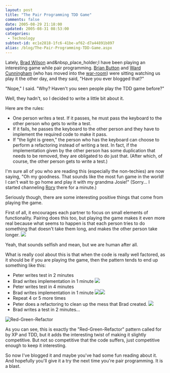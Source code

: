 ```yaml
---
layout: post
title: "The Pair Programming TDD Game"
comments: false
date: 2005-08-29 21:18:00
updated: 2005-08-31 08:53:00
categories:
 - Technology
subtext-id: ec1e2818-1fc6-41be-af62-d7a44891b897
alias: /blog/The-Pair-Programming-TDD-Game.aspx
---
```



Lately, [Brad Wilson](http://www.agileprogrammer.com/dotnetguy/) and&nbsp_place_holder;I have been playing an interesting game while pair programming. [Brian Button](http://www.agileprogrammer.com/oneagilecoder/) and [Ward Cunningham](http://c2.com/~ward/) (who has moved into the [war-room](http://weblogs.asp.net/cazzu/archive/2005/07/08/PAGWarRoom.aspx)) were sitting watching us play it the other day, and they said, "Have you ever blogged that?"

"Nope," I said. "Why? Haven't you seen people play the TDD game before?"

Well, they hadn't, so I decided to write a little bit about it.

Here are the rules:

  * One person writes a test. If it passes, he must pass the keyboard to the other person who gets to write a test.
  * If it fails, he passes the keyboard to the other person and they have to implement the required code to make it pass.
  * If "the light is green," the person who has the keyboard can choose to perform a refactoring instead of writing a test. In fact, if the implementation given by the other person has some duplication that needs to be removed, they are obligated to do just that. (After which, of course, the other person gets to write a test.)

I'm sure all of you who are reading this (especially the non-techies) are now saying, "Oh my goodness. That sounds like the most fun game in the world! I can't wait to go home and play it with my grandma Josie!" (Sorry... I started channeling [Rory](http://neopoleon.com/blog/) there for a minute.)

Seriously though, there are some interesting positive things that come from playing the game.

First of all, it encourages each partner to focus on small elements of functionality. Pairing does this too, but playing the game makes it even more real because what seems to happen is that each person tries to do something that doesn't take them long, and makes the other person take longer. ![](http://www.peterprovost.org/Files/smile1.gif)

Yeah, that sounds selfish and mean, but we are human after all. 

What is really cool about this is that when the code is really well factored, as it should be if you are playing the game, then the pattern tends to end up something like this:

  * Peter writes test in 2 minutes
  * Brad writes implementation in 1 minute ![](http://www.peterprovost.org/Files/smile9.gif)
  * Peter writes test in 4 minutes
  * Brad writes implementation in 1 minute ![](http://www.peterprovost.org/Files/smile9.gif)![](http://www.peterprovost.org/Files/smile9.gif)
  * Repeat 4 or 5 more times
  * Peter does a refactoring to clean up the mess that Brad created. ![](http://www.peterprovost.org/Files/smile1.gif)
  * Brad writes a test in 2 minutes...

![Red-Green-Refactor](http://testdriven.com/programs/imtd2.gif)

As you can see, this is exactly the "Red-Green-Refactor" pattern called for by XP and TDD, but it adds the interesting twist of making it slightly competitive. But not so competitive that the code suffers, just competitive enough to keep it interesting.

So now I've blogged it and maybe you've had some fun reading about it. And hopefully you'll give it a try the next time you're pair programming. It is a blast.
